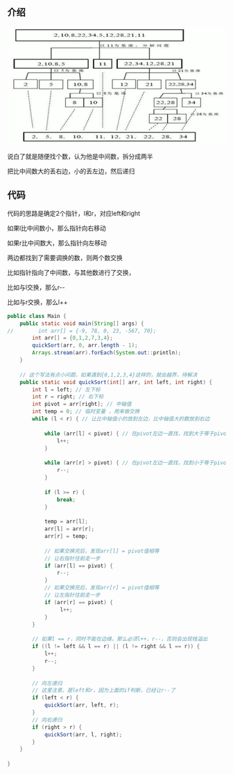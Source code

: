## 介绍

![image-20230223174012987](image/20.%E5%BF%AB%E9%80%9F%E6%8E%92%E5%BA%8F/image-20230223174012987.png)

说白了就是随便找个数，认为他是中间数，拆分成两半

把比中间数大的丢右边，小的丢左边，然后递归



## 代码

代码的思路是确定2个指针，l和r，对应left和right

如果l比中间数小，那么指针向右移动

如果r比中间数大，那么指针向左移动

两边都找到了需要调换的数，则两个数交换

比如指针指向了中间数，与其他数进行了交换，

比如与l交换，那么r--

比如与r交换，那么l++

```java
public class Main {
    public static void main(String[] args) {
//        int arr[] = {-9, 78, 0, 23, -567, 70};
        int arr[] = {0,1,2,7,3,4};
        quickSort(arr, 0, arr.length - 1);
        Arrays.stream(arr).forEach(System.out::println);
    }

    // 这个写法有点小问题，如果遇到{0,1,2,3,4}这样的，就会越界，待解决
    public static void quickSort(int[] arr, int left, int right) {
        int l = left; // 左下标
        int r = right; // 右下标
        int pivot = arr[right]; // 中轴值
        int temp = 0; // 临时变量 ，用来做交换
        while (l < r) { // 让比中轴值小的放到左边，比中轴值大的数放到右边

            while (arr[l] < pivot) { // 在pivot左边一直找，找到大于等于pivot值才退出
                l++;
            }

            while (arr[r] > pivot) { // 在pivot左边一直找，找到小于等于pivot值才退出
                r--;
            }

            if (l >= r) {
                break;
            }

            temp = arr[l];
            arr[l] = arr[r];
            arr[r] = temp;

            // 如果交换完后，发现arr[l] = pivot值相等
            // 让右指针往前走一步
            if (arr[l] == pivot) {
                r--;
            }
            // 如果交换完后，发现arr[r] = pivot值相等
            // 让左指针往前走一步
            if (arr[r] == pivot) {
                 l++;
            }
        }

        // 如果l == r，同时不能在边缘，那么必须l++，r--，否则会出现栈溢出
        if ((l != left && l == r) || (l != right && l == r)) {
            l++;
            r--;
        }

        // 向左递归
        // 这里注意，是left和r，因为上面的if判断，已经让r--了
        if (left < r) {
            quickSort(arr, left, r);
        }
        // 向右递归
        if (right > r) {
            quickSort(arr, l, right);
        }
    }

}
```

